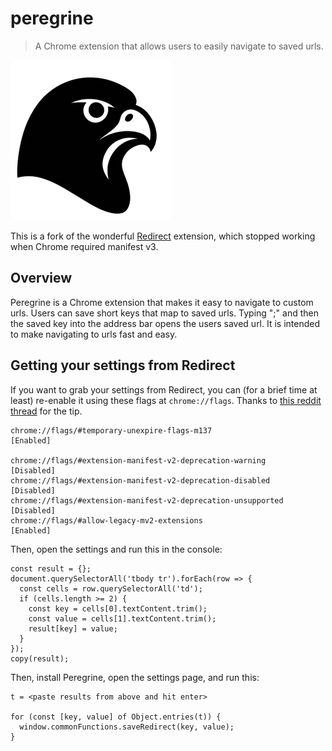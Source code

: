# peregrine

> A Chrome extension that allows users to easily navigate to saved urls.

<img src="app/images/icon-256.png" alt="Peregrine Logo" />


This is a fork of the wonderful [Redirect](https://github.com/kritts/redirect)
extension, which stopped working when Chrome required manifest v3.


## Overview 
Peregrine is a Chrome extension that makes it easy to navigate to custom urls.
Users can save short keys that map to saved urls. Typing ";" and then the saved
key into the address bar opens the users saved url. It is intended to make
navigating to urls fast and easy.


## Getting your settings from Redirect

If you want to grab your settings from Redirect, you can (for a brief time at
least) re-enable it using these flags at `chrome://flags`. Thanks to [this
reddit
thread](https://www.reddit.com/r/chrome/comments/1lx26ur/for_those_who_want_to_enable_legacy_extensions/)
for the tip.

```
chrome://flags/#temporary-unexpire-flags-m137                     [Enabled]

chrome://flags/#extension-manifest-v2-deprecation-warning         [Disabled]
chrome://flags/#extension-manifest-v2-deprecation-disabled        [Disabled]
chrome://flags/#extension-manifest-v2-deprecation-unsupported     [Disabled]
chrome://flags/#allow-legacy-mv2-extensions                       [Enabled]
```

Then, open the settings and run this in the console:

```
const result = {};
document.querySelectorAll('tbody tr').forEach(row => {
  const cells = row.querySelectorAll('td');
  if (cells.length >= 2) {
    const key = cells[0].textContent.trim();
    const value = cells[1].textContent.trim();
    result[key] = value;
  }
});
copy(result);
```

Then, install Peregrine, open the settings page, and run this:

```
t = <paste results from above and hit enter>

for (const [key, value] of Object.entries(t)) {
  window.commonFunctions.saveRedirect(key, value);
}
```
